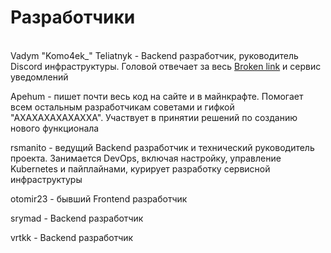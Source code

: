 # Разработчики

\
Vadym "Komo4ek\_" Teliatnyk - Backend разработчик, руководитель Discord инфраструктуры. Головой отвечает за весь [Broken link](broken-reference "mention") и сервис уведомлений

Apehum - пишет почти весь код на сайте и в майнкрафте. Помогает всем остальным разработчикам советами и гифкой "АХАХАХАХАХАХХА". Участвует в принятии решений по созданию нового функционала&#x20;

rsmanito - ведущий Backend разработчик и технический руководитель проекта. Занимается DevOps, включая настройку, управление Kubernetes и пайплайнами, курирует разработку сервисной инфраструктуры

otomir23 - бывший Frontend разработчик

srymad - Backend разработчик

vrtkk - Backend разработчик

